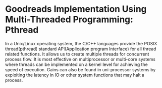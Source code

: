# Goodreads Implementation Using Multi-Threaded Programming: Pthread

In a Unix/Linux operating system, the C/C++ languages provide the POSIX thread(pthread) standard API(Application program Interface) for all thread related functions. It allows us to create multiple threads for concurrent process flow. It is most effective on multiprocessor or multi-core systems where threads can be implemented on a kernel level for achieving the speed of execution. Gains can also be found in uni-processor systems by exploiting the latency in IO or other system functions that may halt a process.
